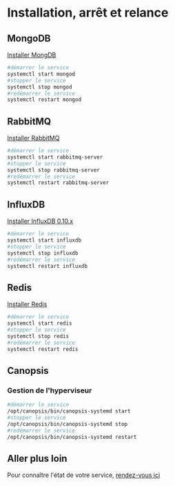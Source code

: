 # Installation, arrêt et relance

## MongoDB

[Installer MongDB](https://docs.mongodb.com/manual/installation/#tutorials) 

```bash
#démarrer le service
systemctl start mongod
#stopper le service
systemctl stop mongod
#redémarrer le service
systemctl restart mongod
```

## RabbitMQ

[Installer RabbitMQ](https://www.rabbitmq.com/download.html)

```bash
#démarrer le service
systemctl start rabbitmq-server
#stopper le service
systemctl stop rabbitmq-server
#redémarrer le service
systemctl restart rabbitmq-server
```

## InfluxDB

[Installer InfluxDB 0.10.x](https://docs.influxdata.com/influxdb/v1.6/introduction/installation/)

```bash
#démarrer le service
systemctl start influxdb
#stopper le service
systemctl stop influxdb
#redémarrer le service
systemctl restart influxdb
```

## Redis

[Installer Redis](https://redis.io/topics/quickstart) 

```bash
#démarrer le service
systemctl start redis
#stopper le service
systemctl stop redis
#redémarrer le service
systemctl restart redis
```

## Canopsis

### Gestion de l'hyperviseur

```bash
#démarrer le service
/opt/canopsis/bin/canopsis-systemd start
#stopper le service
/opt/canopsis/bin/canopsis-systemd stop
#redémarrer le service
/opt/canopsis/bin/canopsis-systemd restart
```

## Aller plus loin 

Pour connaître l'état de votre service, [rendez-vous ici](../troubleshooting/etat-des-services.md)
